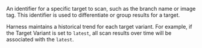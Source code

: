 An identifier for a specific target to scan, such as the branch name or image tag. This identifier is used to differentiate or group results for a target. 

Harness maintains a historical trend for each target variant. For example, if the Target Variant is set to `latest`, all scan results over time will be associated with the `latest`.